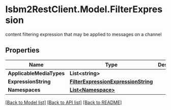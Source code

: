 # Isbm2RestClient.Model.FilterExpression
content filtering expression that may be applied to messages on a channel

## Properties

Name | Type | Description | Notes
------------ | ------------- | ------------- | -------------
**ApplicableMediaTypes** | **List&lt;string&gt;** |  | [optional] 
**ExpressionString** | [**FilterExpressionExpressionString**](FilterExpressionExpressionString.md) |  | 
**Namespaces** | [**List&lt;Namespace&gt;**](Namespace.md) |  | [optional] 

[[Back to Model list]](../README.md#documentation-for-models) [[Back to API list]](../README.md#documentation-for-api-endpoints) [[Back to README]](../README.md)

